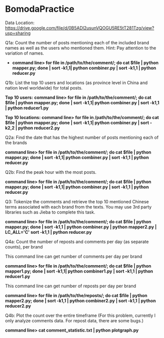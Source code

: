 # BomodaPractice

Data Location:
https://drive.google.com/file/d/0B5ADI2usunVQOGU5RE5tT281Tzg/view?usp=sharing

Q1a:
Count the number of posts mentioning each of the included brand names as well as the users who mentioned them. Hint: Pay attention to the variation of names. 

* **command line> for file in /path/to/the/comment/; do cat $file | python mapper.py; done | sort -k1,1| python combiner.py | sort -k1,1 | python reducer.py**

Q1b:
List the top 10 users and locations (as province level in China and nation level worldwide) for total posts.

**Top 10 users:**
**command line> for file in /path/to/the/comment/; do cat $file | python mapper.py; done | sort -k1,1| python combiner.py | sort -k1,1 | python reducer1.py**

**Top 10 locations:**
**command line> for file in /path/to/the/comment/; do cat $file | python mapper.py; done | sort -k1,1| python combiner.py | sort -k2,2 | python reducer2.py**

Q2a:
Find the date that has the highest number of posts mentioning each of the brands

**command line> for file in /path/to/the/comment/; do cat $file | python mapper.py; done | sort -k1,1| python combiner.py | sort -k1,1 | python reducer.py**

Q2b:
Find the peak hour with the most posts.

**command line> for file in /path/to/the/comment/; do cat $file | python mapper.py; done | sort -k1,1| python combiner.py | sort -k1,1 | python reducer.py**

Q3:
Tokenize the comments and retrieve the top 10 mentioned Chinese terms associated with each brand from the texts. You may use 3rd party libraries such as Jieba to complete this task.

**command line> for file in /path/to/the/comment/; do cat $file | python mapper.py; done | sort -k1,1 | python combiner.py | python mapper2.py | LC_ALL='C' sort -k1,1 | python reducer.py**

Q4a: 
Count the number of reposts and comments per day (as separate counts), per brand

This command line can get number of comments per day per brand

**command line> for file in /path/to/the/comment/; do cat $file | python mapper1.py; done | sort -k1,1| python combiner1.py | sort -k1,1 | python reducer1.py**

This command line can get number of reposts per day per brand

**command line> for file in /path/to/the/reposts/; do cat $file | python mapper2.py; done | sort -k1,1 | python combiner2.py | sort -k1,1 | python reducer2.py**

Q4b: Plot the count over the entire timeframe (For this problem, currently I only analyze comments data. For repost data, there are some bugs.)

**command line> cat comment_statistic.txt | python plotgraph.py**


